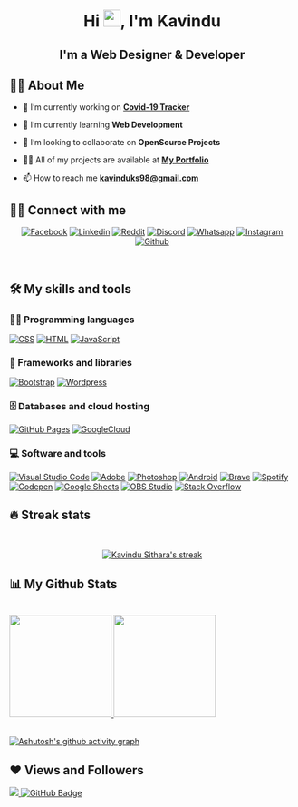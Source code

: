 <h1 align="center">Hi <img src="https://raw.githubusercontent.com/MartinHeinz/MartinHeinz/master/wave.gif" width="30px">, I'm Kavindu</h1>
<h2 align="center">I'm a Web Designer & Developer</h2>


## 🙋‍♂️ About Me

- 🔭 I’m currently working on **[Covid-19 Tracker](https://covid-19-tracker-e4bda.web.app/)**

- 🌱 I’m currently learning **Web Development**

- 👯 I’m looking to collaborate on **OpenSource Projects**

- 👨‍💻 All of my projects are available at **[My Portfolio](#)**

- 📫 How to reach me **kavinduks98@gmail.com**


## 🙋‍♂️ Connect with me

<!-- Badges template - https://github.com/badges/shields -->

<p align="center">
 <a href="https://www.facebook.com/kavindu.sithara.k/"><img alt="Facebook" title="Facebook" src="https://img.shields.io/badge/Facebook-1877F2?style=for-the-badge&logo=facebook&logoColor=white"/></a>
  <a href="https://www.linkedin.com/in/kavindu-sithara/"><img alt="Linkedin" title="Linkedin" src="https://img.shields.io/badge/LinkedIn-0077B5?style=for-the-badge&logo=linkedin&logoColor=white"/></a>
  <a href="https://www.reddit.com/user/kavinduksk"><img alt="Reddit" title="Reddit" src="https://img.shields.io/badge/Reddit-FF4500?style=for-the-badge&logo=reddit&logoColor=white"/></a>
  <a href="https://discord.com/channels/@me"><img alt="Discord" title="Discord" src="https://img.shields.io/badge/Discord-7289DA?style=for-the-badge&logo=discord&logoColor=white"/></a>
 <a href="https://api.whatsapp.com/send?phone=0784855562"><img alt="Whatsapp" title="Whatsapp" src="https://img.shields.io/badge/WhatsApp-25D366?style=for-the-badge&logo=whatsapp&logoColor=white"/></a>
 <a href="#"><img alt="Instagram" title="Instagram" src="https://img.shields.io/badge/Instagram-E4405F?style=for-the-badge&logo=instagram&logoColor=white"/></a>
 <a href="https://github.com/kavindusithara"><img alt="Github" title="Github" src="https://img.shields.io/badge/GitHub-100000?style=for-the-badge&logo=github&logoColor=white"/></a>
 <p>

<br>

## 🛠️ My skills and tools

### 👨‍💻 Programming languages

<p>
    <a href="#"><img alt="CSS" src="https://img.shields.io/badge/CSS3-1572B6?style=for-the-badge&logo=css3&logoColor=white"></a>
    <a href="#"><img alt="HTML" src="https://img.shields.io/badge/HTML5-E34F26?style=for-the-badge&logo=html5&logoColor=white"></a>
    <a href="#"><img alt="JavaScript" src="https://img.shields.io/badge/JavaScript-F7DF1E?style=for-the-badge&logo=javascript&logoColor=black"></a>

</p>

### 🧰 Frameworks and libraries

<p>
    <a href="#"><img alt="Bootstrap" src="https://img.shields.io/badge/Bootstrap-563D7C?style=for-the-badge&logo=bootstrap&logoColor=white"></a>
    <a href="#"><img alt="Wordpress" src="https://img.shields.io/badge/Wordpress-21759B?logo=wordpress&logoColor=white"></a>    
</p>

### 🗄️ Databases and cloud hosting

<p>
    <a href="#"><img alt="GitHub Pages" src="https://img.shields.io/badge/GitHub%20Pages-%23327FC7.svg?logo=github&logoColor=white"></a>
    <a href=#><img alt="GoogleCloud" src="https://img.shields.io/badge/Google_Cloud-4285F4?style=for-the-badge&logo=google-cloud&logoColor=white"></a>
 <a href=#><img alt="" src=""></a>
</p>

### 💻 Software and tools

<p> 
<a href="#"><img alt="Visual Studio Code" src="https://img.shields.io/badge/Visual%20Studio%20Code-0078d7.svg?logo=visual-studio-code&logoColor=white"></a>
    <a href="#"><img alt="Adobe" src="https://img.shields.io/badge/Adobe%20-%23FF0000.svg?logo=adobe&logoColor=white"></a>
    <a href="#"><img alt="Photoshop" src="https://img.shields.io/badge/Photoshop%20-%23FF0000.svg?logo=adobe%20photoshop&logoColor=white"></a>
    <a href="#"><img alt="Android" src="https://img.shields.io/badge/Android-3DDC84?logo=android&logoColor=white"></a>
    <a href="#"><img alt="Brave" src="https://img.shields.io/badge/-Brave-FB542B?logo=brave&logoColor=white"></a>
    <a href="#"><img alt="Spotify" src="https://img.shields.io/badge/Spotify-0078d7.svg?logo=spotify&logoColor=white"></a>
    <a href="#"><img alt="Codepen" src="https://img.shields.io/badge/Codepen-000000.svg?logo=codepen&logoColor=white"></a>
    <a href="#"><img alt="Google Sheets" src="https://img.shields.io/badge/Google%20Sheets%20-%2334A853.svg?logo=google%20sheets&logoColor=white"></a>
    <a href="#"><img alt="OBS Studio" src="https://img.shields.io/badge/-OBS%20Studio-302E31?logo=obs-studio&logoColor=white"></a>
    <a href="#"><img alt="Stack Overflow" src="https://img.shields.io/badge/-Stack%20Overflow-FE7A16?logo=stack-overflow&logoColor=white"></a>

</p>


## 🔥 Streak stats 
<br>
<p align="center">
    <a href="https://github.com/kavindusithara/github-readme-streak-stats">
        <img title="🔥 Get streak stats for your profile at git.io/streak-stats" alt="Kavindu Sithara's streak" src="https://github-readme-streak-stats.herokuapp.com/?user=kavindusithara&theme=algolia&hide_border=true&stroke=0000&background=060A0CD0"/>
    </a>
</p>



## 📊 My Github Stats
<br>
 <div style="display: inline_block">
  <a href="https://github.com/kavindusithara">
  <img height="180em" src="https://github-readme-stats.vercel.app/api?username=kavindusithara&show_icons=true&theme=algolia&include_all_commits=true&count_private=true"/>
  <img height="180em" src="https://github-readme-stats.vercel.app/api/top-langs/?username=kavindusithara&layout=compact&langs_count=7&theme=algolia"/>
</div>
 

 
 <br>
 
[![Ashutosh's github activity graph](https://activity-graph.herokuapp.com/graph?username=kavindusithara&theme=react-dark)](https://github.com/ashutosh00710/github-readme-activity-graph)

 
 ## ❤ Views and Followers
<a href="https://github.com/Meghna-DAS/github-profile-views-counter">
    <img src="https://komarev.com/ghpvc/?username=kavindusithara">
</a>
<a href="https://github.com/kavindusithara?tab=followers"><img src="https://img.shields.io/github/followers/kavindusithara?label=Followers&style=social" alt="GitHub Badge"></a>

